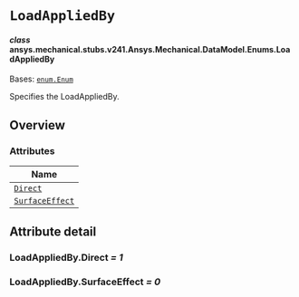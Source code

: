 # `LoadAppliedBy`

<a id="ansys.mechanical.stubs.v241.Ansys.Mechanical.DataModel.Enums.LoadAppliedBy"></a>

#### *class* ansys.mechanical.stubs.v241.Ansys.Mechanical.DataModel.Enums.LoadAppliedBy

Bases: [`enum.Enum`](https://docs.python.org/3/library/enum.html#enum.Enum)

Specifies the LoadAppliedBy.

<!-- !! processed by numpydoc !! -->

<a id="overview"></a>

## Overview

### Attributes

| Name |
| ------------------------------------------------- |
| [`Direct`](#LoadAppliedBy.Direct) |
| [`SurfaceEffect`](#LoadAppliedBy.SurfaceEffect) |

<a id="attribute-detail"></a>

## Attribute detail

<a id="LoadAppliedBy.Direct"></a>

### LoadAppliedBy.Direct *= 1*

<a id="LoadAppliedBy.SurfaceEffect"></a>

### LoadAppliedBy.SurfaceEffect *= 0*


